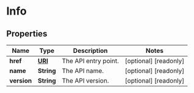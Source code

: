 

# Info

## Properties

| Name | Type | Description | Notes |
| ------------ | ------------- | ------------- | ------------- |
| **href** | [**URI**](URI.md) | The API entry point. |  [optional] [readonly] |
| **name** | **String** | The API name. |  [optional] [readonly] |
| **version** | **String** | The API version. |  [optional] [readonly] |


